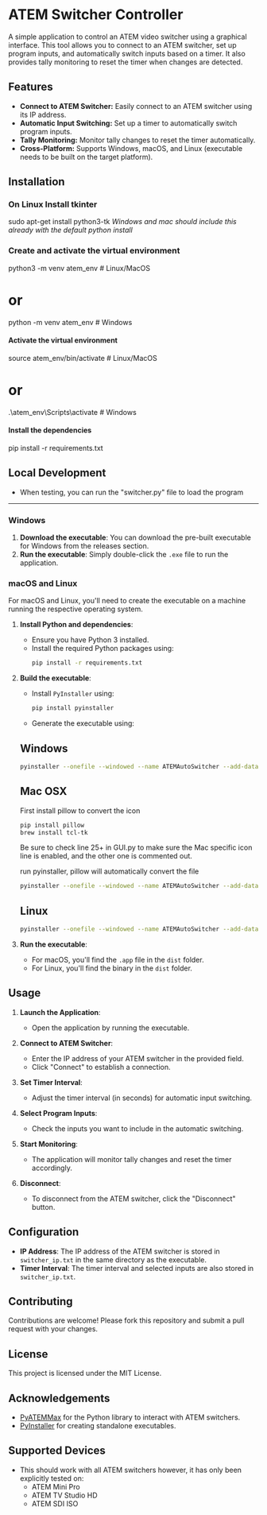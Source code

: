 # ATEM Switcher Controller

A simple application to control an ATEM video switcher using a graphical interface. This tool allows you to connect to an ATEM switcher, set up program inputs, and automatically switch inputs based on a timer. It also provides tally monitoring to reset the timer when changes are detected.

## Features

- **Connect to ATEM Switcher:** Easily connect to an ATEM switcher using its IP address.
- **Automatic Input Switching:** Set up a timer to automatically switch program inputs.
- **Tally Monitoring:** Monitor tally changes to reset the timer automatically.
- **Cross-Platform:** Supports Windows, macOS, and Linux (executable needs to be built on the target platform).

## Installation

### On Linux Install tkinter
sudo apt-get install python3-tk
_Windows and mac should include this already with the default python install_

### Create and activate the virtual environment
python3 -m venv atem_env   # Linux/MacOS
# or
python -m venv atem_env    # Windows

#### Activate the virtual environment
source atem_env/bin/activate  # Linux/MacOS
# or
.\atem_env\Scripts\activate  # Windows

#### Install the dependencies
pip install -r requirements.txt

## Local Development
- When testing, you can run the "switcher.py" file to load the program
---------------------
### Windows

1. **Download the executable**: You can download the pre-built executable for Windows from the releases section.
2. **Run the executable**: Simply double-click the `.exe` file to run the application.

### macOS and Linux

For macOS and Linux, you'll need to create the executable on a machine running the respective operating system.

1. **Install Python and dependencies**:
   - Ensure you have Python 3 installed.
   - Install the required Python packages using:
     ```bash
     pip install -r requirements.txt
     ```

2. **Build the executable**:
   - Install `PyInstaller` using:
     ```bash
     pip install pyinstaller
     ```
   - Generate the executable using:
   ## Windows
     ```bash
     pyinstaller --onefile --windowed --name ATEMAutoSwitcher --add-data "graphics/icon.png;graphics" --icon=graphics/icon.ico switcher.py
     ```
   ## Mac OSX
      First install pillow to convert the icon
      ```bash
      pip install pillow
      brew install tcl-tk
      ```
      Be sure to check line 25+ in GUI.py to make sure the Mac specific icon line is enabled, and the other one is commented out.

      run pyinstaller, pillow will automatically convert the file
      ```bash
      pyinstaller --onefile --windowed --name ATEMAutoSwitcher --add-data "graphics/icon.gif:graphics" --icon=graphics/icon.icns switcher.py
      ```
   ## Linux
   ```bash
   pyinstaller --onefile --windowed --name ATEMAutoSwitcher --add-data "graphics/icon.png:graphics" --icon=graphics/icon.png switcher.py
   ```


3. **Run the executable**:
   - For macOS, you'll find the `.app` file in the `dist` folder.
   - For Linux, you'll find the binary in the `dist` folder.

## Usage

1. **Launch the Application**:
   - Open the application by running the executable.
   
2. **Connect to ATEM Switcher**:
   - Enter the IP address of your ATEM switcher in the provided field.
   - Click "Connect" to establish a connection.

3. **Set Timer Interval**:
   - Adjust the timer interval (in seconds) for automatic input switching.

4. **Select Program Inputs**:
   - Check the inputs you want to include in the automatic switching.

5. **Start Monitoring**:
   - The application will monitor tally changes and reset the timer accordingly.

6. **Disconnect**:
   - To disconnect from the ATEM switcher, click the "Disconnect" button.

## Configuration

- **IP Address**: The IP address of the ATEM switcher is stored in `switcher_ip.txt` in the same directory as the executable.
- **Timer Interval**: The timer interval and selected inputs are also stored in `switcher_ip.txt`.

## Contributing

Contributions are welcome! Please fork this repository and submit a pull request with your changes.

## License

This project is licensed under the MIT License.

## Acknowledgements

- [PyATEMMax](https://github.com/teltek/PyATEMMax) for the Python library to interact with ATEM switchers.
- [PyInstaller](https://www.pyinstaller.org/) for creating standalone executables.

## Supported Devices

 - This should work with all ATEM switchers however, it has only been explicitly tested on:
      - ATEM Mini Pro
      - ATEM TV Studio HD
      - ATEM SDI ISO
      
